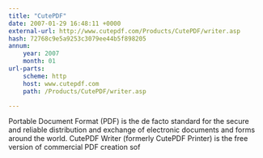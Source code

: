 ```yaml
---
title: "CutePDF"
date: 2007-01-29 16:48:11 +0000
external-url: http://www.cutepdf.com/Products/CutePDF/writer.asp
hash: 72768c9e5a9253c3079ee44b5f898205
annum:
    year: 2007
    month: 01
url-parts:
    scheme: http
    host: www.cutepdf.com
    path: /Products/CutePDF/writer.asp

---
```


Portable Document Format (PDF) is the de facto standard for the secure and reliable distribution and exchange of electronic documents and forms around the world.  CutePDF Writer (formerly CutePDF Printer) is the free version of commercial PDF creation sof
